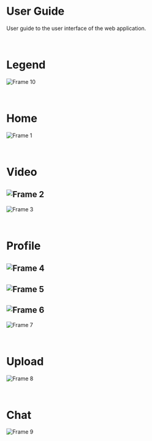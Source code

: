 # User Guide
User guide to the user interface of the web application.

&nbsp;
# Legend
![Frame 10](https://user-images.githubusercontent.com/41231584/126789591-7f92e6a6-df26-4a84-be00-0d9fb33172cd.png)

&nbsp;
# Home 
![Frame 1](https://user-images.githubusercontent.com/41231584/126789592-882c2586-a5cc-4356-8c02-3c1a7c129ea8.png)


&nbsp;
# Video 
![Frame 2](https://user-images.githubusercontent.com/41231584/126789593-95bfd2c7-78b1-494e-8e9c-be1b58c2f66c.png)
---
![Frame 3](https://user-images.githubusercontent.com/41231584/126789598-292b1e9d-3120-4a8d-acc9-90423debe9df.png)

&nbsp;
# Profile 
![Frame 4](https://user-images.githubusercontent.com/41231584/126789566-7b06a7ca-4286-46b5-8b3b-7769b2cfe473.png)
---
![Frame 5](https://user-images.githubusercontent.com/41231584/126789575-7d074709-a427-4a21-8a38-e7f5682d1cc6.png)
---
![Frame 6](https://user-images.githubusercontent.com/41231584/126789576-4306250c-f8df-42fb-9c15-2a2acd8a4d43.png)
---
![Frame 7](https://user-images.githubusercontent.com/41231584/126789580-bb0372a3-dcc3-4017-906e-dcc4dbc84bd5.png)

&nbsp;
# Upload 
![Frame 8](https://user-images.githubusercontent.com/41231584/126789582-75f6e22c-645d-4009-a1c2-91e071abeefe.png)

&nbsp;
# Chat 
![Frame 9](https://user-images.githubusercontent.com/41231584/126789586-0f404346-cbe7-4157-9750-0253cf819623.png)

&nbsp;
